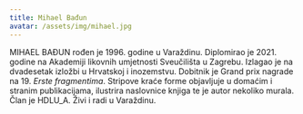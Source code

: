 ```yaml
---
title: Mihael Bađun
avatar: /assets/img/mihael.jpg
---
```


MIHAEL BAĐUN rođen je 1996. godine u Varaždinu. Diplomirao je 2021. godine na Akademiji likovnih umjetnosti Sveučilišta u Zagrebu. Izlagao je na dvadesetak izložbi u Hrvatskoj i inozemstvu. Dobitnik je Grand prix nagrade na 19. _Erste fragmentima_. Stripove kraće forme objavljuje u domaćim i stranim publikacijama, ilustrira naslovnice knjiga te je autor nekoliko murala. Član je HDLU_A. Živi i radi u Varaždinu.
